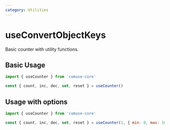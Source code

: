 ```yaml
---
category: Utilities
---
```


# useConvertObjectKeys

Basic counter with utility functions.

## Basic Usage

```js
import { useCounter } from 'comuse-core'

const { count, inc, dec, set, reset } = useCounter()
```

## Usage with options

```js
import { useCounter } from 'comuse-core'

const { count, inc, dec, set, reset } = useCounter(1, { min: 0, max: 16 })
```
